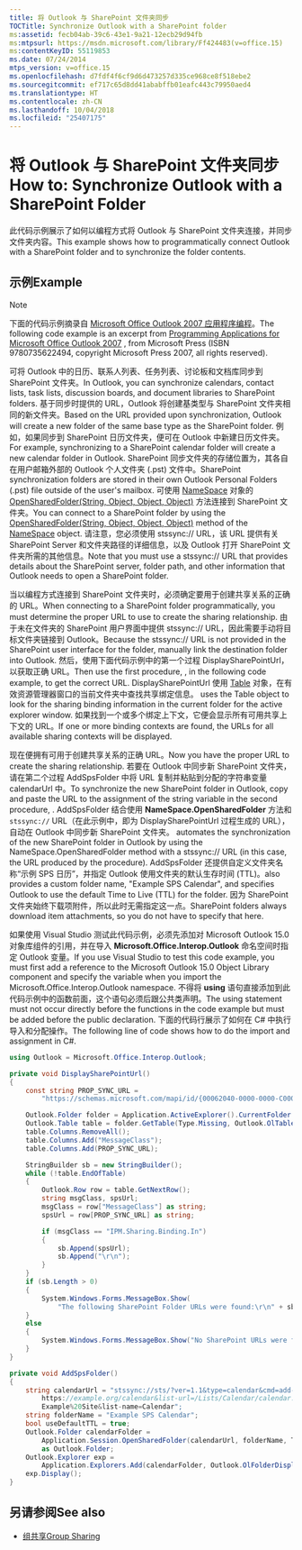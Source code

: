 ```yaml
---
title: 将 Outlook 与 SharePoint 文件夹同步
TOCTitle: Synchronize Outlook with a SharePoint folder
ms:assetid: fecb04ab-39c6-43e1-9a21-12ecb29d94fb
ms:mtpsurl: https://msdn.microsoft.com/library/Ff424483(v=office.15)
ms:contentKeyID: 55119853
ms.date: 07/24/2014
mtps_version: v=office.15
ms.openlocfilehash: d7fdf4f6cf9d6d473257d335ce968ce8f518ebe2
ms.sourcegitcommit: ef717c65d8dd41ababffb01eafc443c79950aed4
ms.translationtype: HT
ms.contentlocale: zh-CN
ms.lasthandoff: 10/04/2018
ms.locfileid: "25407175"
---
```

# <a name="synchronize-outlook-with-a-sharepoint-folder"></a><span data-ttu-id="9ad2a-102">将 Outlook 与 SharePoint 文件夹同步</span><span class="sxs-lookup"><span data-stu-id="9ad2a-102">How to: Synchronize Outlook with a SharePoint Folder</span></span>

<span data-ttu-id="9ad2a-103">此代码示例展示了如何以编程方式将 Outlook 与 SharePoint 文件夹连接，并同步文件夹内容。</span><span class="sxs-lookup"><span data-stu-id="9ad2a-103">This example shows how to programmatically connect Outlook with a SharePoint folder and to synchronize the folder contents.</span></span>

## <a name="example"></a><span data-ttu-id="9ad2a-104">示例</span><span class="sxs-lookup"><span data-stu-id="9ad2a-104">Example</span></span>

> [!NOTE] 
> <span data-ttu-id="9ad2a-105">下面的代码示例摘录自 [Microsoft Office Outlook 2007 应用程序编程](https://www.amazon.com/gp/product/0735622493?ie=UTF8&tag=msmsdn-20&linkCode=as2&camp=1789&creative=9325&creativeASIN=0735622493)。</span><span class="sxs-lookup"><span data-stu-id="9ad2a-105">The following code example is an excerpt from  [Programming Applications for Microsoft Office Outlook 2007](https://www.amazon.com/gp/product/0735622493?ie=UTF8&tag=msmsdn-20&linkCode=as2&camp=1789&creative=9325&creativeASIN=0735622493)  , from Microsoft Press (ISBN 9780735622494, copyright Microsoft Press 2007, all rights reserved).</span></span>

<span data-ttu-id="9ad2a-106">可将 Outlook 中的日历、联系人列表、任务列表、讨论板和文档库同步到 SharePoint 文件夹。</span><span class="sxs-lookup"><span data-stu-id="9ad2a-106">In Outlook, you can synchronize calendars, contact lists, task lists, discussion boards, and document libraries to SharePoint folders.</span></span> <span data-ttu-id="9ad2a-107">基于同步时提供的 URL，Outlook 将创建基类型与 SharePoint 文件夹相同的新文件夹。</span><span class="sxs-lookup"><span data-stu-id="9ad2a-107">Based on the URL provided upon synchronization, Outlook will create a new folder of the same base type as the SharePoint folder.</span></span> <span data-ttu-id="9ad2a-108">例如，如果同步到 SharePoint 日历文件夹，便可在 Outlook 中新建日历文件夹。</span><span class="sxs-lookup"><span data-stu-id="9ad2a-108">For example, synchronizing to a SharePoint calendar folder will create a new calendar folder in Outlook.</span></span> <span data-ttu-id="9ad2a-109">SharePoint 同步文件夹的存储位置为，其各自在用户邮箱外部的 Outlook 个人文件夹 (.pst) 文件中。</span><span class="sxs-lookup"><span data-stu-id="9ad2a-109">SharePoint synchronization folders are stored in their own Outlook Personal Folders (.pst) file outside of the user's mailbox.</span></span> <span data-ttu-id="9ad2a-110">可使用 [NameSpace](https://msdn.microsoft.com/library/bb645857\(v=office.15\)) 对象的 [OpenSharedFolder(String, Object, Object, Object)](https://msdn.microsoft.com/library/bb610157\(v=office.15\)) 方法连接到 SharePoint 文件夹。</span><span class="sxs-lookup"><span data-stu-id="9ad2a-110">You can connect to a SharePoint folder by using the [OpenSharedFolder(String, Object, Object, Object)](https://msdn.microsoft.com/library/bb610157\(v=office.15\)) method of the [NameSpace](https://msdn.microsoft.com/library/bb645857\(v=office.15\)) object.</span></span> <span data-ttu-id="9ad2a-111">请注意，您必须使用 stssync:// URL，该 URL 提供有关 SharePoint Server 和文件夹路径的详细信息，以及 Outlook 打开 SharePoint 文件夹所需的其他信息。</span><span class="sxs-lookup"><span data-stu-id="9ad2a-111">Note that you must use a stssync:// URL that provides details about the SharePoint server, folder path, and other information that Outlook needs to open a SharePoint folder.</span></span>

<span data-ttu-id="9ad2a-112">当以编程方式连接到 SharePoint 文件夹时，必须确定要用于创建共享关系的正确的 URL。</span><span class="sxs-lookup"><span data-stu-id="9ad2a-112">When connecting to a SharePoint folder programmatically, you must determine the proper URL to use to create the sharing relationship.</span></span> <span data-ttu-id="9ad2a-113">由于未在文件夹的 SharePoint 用户界面中提供 stssync:// URL，因此需要手动将目标文件夹链接到 Outlook。</span><span class="sxs-lookup"><span data-stu-id="9ad2a-113">Because the stssync:// URL is not provided in the SharePoint user interface for the folder, manually link the destination folder into Outlook.</span></span> <span data-ttu-id="9ad2a-114">然后，使用下面代码示例中的第一个过程 DisplaySharePointUrl，以获取正确 URL。</span><span class="sxs-lookup"><span data-stu-id="9ad2a-114">Then use the first procedure,  , in the following code example, to get the correct URL.</span></span> <span data-ttu-id="9ad2a-115">DisplaySharePointUrl 使用 [Table](https://msdn.microsoft.com/library/bb652856\(v=office.15\)) 对象，在有效资源管理器窗口的当前文件夹中查找共享绑定信息。</span><span class="sxs-lookup"><span data-stu-id="9ad2a-115"> uses the Table object to look for the sharing binding information in the current folder for the active explorer window.</span></span> <span data-ttu-id="9ad2a-116">如果找到一个或多个绑定上下文，它便会显示所有可用共享上下文的 URL。</span><span class="sxs-lookup"><span data-stu-id="9ad2a-116">If one or more binding contexts are found, the URLs for all available sharing contexts will be displayed.</span></span>

<span data-ttu-id="9ad2a-117">现在便拥有可用于创建共享关系的正确 URL。</span><span class="sxs-lookup"><span data-stu-id="9ad2a-117">Now you have the proper URL to create the sharing relationship.</span></span> <span data-ttu-id="9ad2a-118">若要在 Outlook 中同步新 SharePoint 文件夹，请在第二个过程 AddSpsFolder 中将 URL 复制并粘贴到分配的字符串变量 calendarUrl 中。</span><span class="sxs-lookup"><span data-stu-id="9ad2a-118">To synchronize the new SharePoint folder in Outlook, copy and paste the URL to the assignment of the string variable   in the second procedure,  .</span></span> <span data-ttu-id="9ad2a-119">AddSpsFolder 结合使用 **NameSpace.OpenSharedFolder** 方法和 `stssync://` URL（在此示例中，即为 DisplaySharePointUrl 过程生成的 URL），自动在 Outlook 中同步新 SharePoint 文件夹。</span><span class="sxs-lookup"><span data-stu-id="9ad2a-119"> automates the synchronization of the new SharePoint folder in Outlook by using the NameSpace.OpenSharedFolder method with a stssync:// URL (in this case, the URL produced by the   procedure).</span></span> <span data-ttu-id="9ad2a-120">AddSpsFolder 还提供自定义文件夹名称“示例 SPS 日历”，并指定 Outlook 使用文件夹的默认生存时间 (TTL)。</span><span class="sxs-lookup"><span data-stu-id="9ad2a-120">also provides a custom folder name, "Example SPS Calendar", and specifies Outlook to use the default Time to Live (TTL) for the folder.</span></span> <span data-ttu-id="9ad2a-121">因为 SharePoint 文件夹始终下载项附件，所以此时无需指定这一点。</span><span class="sxs-lookup"><span data-stu-id="9ad2a-121">SharePoint folders always download item attachments, so you do not have to specify that here.</span></span>

<span data-ttu-id="9ad2a-122">如果使用 Visual Studio 测试此代码示例，必须先添加对 Microsoft Outlook 15.0 对象库组件的引用，并在导入 **Microsoft.Office.Interop.Outlook** 命名空间时指定 Outlook 变量。</span><span class="sxs-lookup"><span data-stu-id="9ad2a-122">If you use Visual Studio to test this code example, you must first add a reference to the Microsoft Outlook 15.0 Object Library component and specify the   variable when you import the Microsoft.Office.Interop.Outlook namespace.</span></span> <span data-ttu-id="9ad2a-123">不得将 **using** 语句直接添加到此代码示例中的函数前面，这个语句必须后跟公共类声明。</span><span class="sxs-lookup"><span data-stu-id="9ad2a-123">The using statement must not occur directly before the functions in the code example but must be added before the public   declaration.</span></span> <span data-ttu-id="9ad2a-124">下面的代码行展示了如何在 C\# 中执行导入和分配操作。</span><span class="sxs-lookup"><span data-stu-id="9ad2a-124">The following line of code shows how to do the import and assignment in C#.</span></span>

```csharp
using Outlook = Microsoft.Office.Interop.Outlook;
```


```csharp
private void DisplaySharePointUrl()
{
    const string PROP_SYNC_URL = 
        "https://schemas.microsoft.com/mapi/id/{00062040-0000-0000-C000-000000000046}/8A24001E";

    Outlook.Folder folder = Application.ActiveExplorer().CurrentFolder as Outlook.Folder;
    Outlook.Table table = folder.GetTable(Type.Missing, Outlook.OlTableContents.olHiddenItems);
    table.Columns.RemoveAll();
    table.Columns.Add("MessageClass");
    table.Columns.Add(PROP_SYNC_URL);

    StringBuilder sb = new StringBuilder();
    while (!table.EndOfTable)
    {
        Outlook.Row row = table.GetNextRow();
        string msgClass, spsUrl;
        msgClass = row["MessageClass"] as string;
        spsUrl = row[PROP_SYNC_URL] as string;

        if (msgClass == "IPM.Sharing.Binding.In")
        {
            sb.Append(spsUrl);
            sb.Append("\r\n");
        }
    }
    if (sb.Length > 0)
    {
        System.Windows.Forms.MessageBox.Show(
            "The following SharePoint Folder URLs were found:\r\n" + sb.ToString());
    }
    else
    {
        System.Windows.Forms.MessageBox.Show("No SharePoint URLs were found in this folder.");
    }
}

private void AddSpsFolder()
{
    string calendarUrl = "stssync://sts/?ver=1.1&type=calendar&cmd=add-folder&base-url=
        https://example.org/calendar&list-url=/Lists/Calendar/calendar.aspx&guid=&site-name=
        Example%20Site&list-name=Calendar";
    string folderName = "Example SPS Calendar";
    bool useDefaultTTL = true;
    Outlook.Folder calendarFolder =
        Application.Session.OpenSharedFolder(calendarUrl, folderName, Type.Missing, useDefaultTTL) 
        as Outlook.Folder;
    Outlook.Explorer exp =
        Application.Explorers.Add(calendarFolder, Outlook.OlFolderDisplayMode.olFolderDisplayNormal);
    exp.Display();
}
```

## <a name="see-also"></a><span data-ttu-id="9ad2a-125">另请参阅</span><span class="sxs-lookup"><span data-stu-id="9ad2a-125">See also</span></span>

- [<span data-ttu-id="9ad2a-126">组共享</span><span class="sxs-lookup"><span data-stu-id="9ad2a-126">Group Sharing</span></span>](group-sharing.md)

